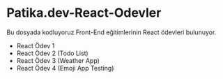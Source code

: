 # Patika.dev-React-Odevler
Bu dosyada kodluyoruz Front-End eğitimlerinin React ödevleri bulunuyor. 

* React Ödev 1
* React Ödev 2 (Todo List)
* React Ödev 3 (Weather App)
* React Ödev 4 (Emoji App Testing)
